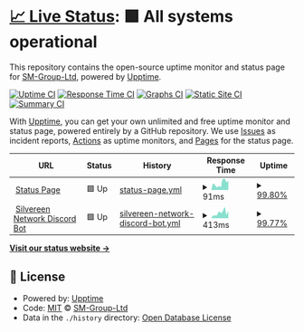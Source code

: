 # [📈 Live Status](https://SM-Group-Ltd.github.io/status): <!--live status--> **🟩 All systems operational**

This repository contains the open-source uptime monitor and status page for [SM-Group-Ltd](https://SM-Group-Ltd.github.io/status), powered by [Upptime](https://github.com/upptime/upptime).

[![Uptime CI](https://github.com/SM-Group-Ltd/status/workflows/Uptime%20CI/badge.svg)](https://github.com/SM-Group-Ltd/status/actions?query=workflow%3A%22Uptime+CI%22)
[![Response Time CI](https://github.com/SM-Group-Ltd/status/workflows/Response%20Time%20CI/badge.svg)](https://github.com/SM-Group-Ltd/status/actions?query=workflow%3A%22Response+Time+CI%22)
[![Graphs CI](https://github.com/SM-Group-Ltd/status/workflows/Graphs%20CI/badge.svg)](https://github.com/SM-Group-Ltd/status/actions?query=workflow%3A%22Graphs+CI%22)
[![Static Site CI](https://github.com/SM-Group-Ltd/status/workflows/Static%20Site%20CI/badge.svg)](https://github.com/SM-Group-Ltd/status/actions?query=workflow%3A%22Static+Site+CI%22)
[![Summary CI](https://github.com/SM-Group-Ltd/status/workflows/Summary%20CI/badge.svg)](https://github.com/SM-Group-Ltd/status/actions?query=workflow%3A%22Summary+CI%22)

With [Upptime](https://upptime.js.org), you can get your own unlimited and free uptime monitor and status page, powered entirely by a GitHub repository. We use [Issues](https://github.com/SM-Group-Ltd/status/issues) as incident reports, [Actions](https://github.com/SM-Group-Ltd/status/actions) as uptime monitors, and [Pages](https://SM-Group-Ltd.github.io/status) for the status page.

<!--start: status pages-->
<!-- This summary is generated by Upptime (https://github.com/upptime/upptime) -->
<!-- Do not edit this manually, your changes will be overwritten -->
<!-- prettier-ignore -->
| URL | Status | History | Response Time | Uptime |
| --- | ------ | ------- | ------------- | ------ |
| <img alt="" src="https://icons.duckduckgo.com/ip3/sm-group-ltd.github.io.ico" height="13"> [Status Page](https://sm-group-ltd.github.io/status/) | 🟩 Up | [status-page.yml](https://github.com/SM-Group-Ltd/status/commits/HEAD/history/status-page.yml) | <details><summary><img alt="Response time graph" src="./graphs/status-page/response-time-week.png" height="20"> 91ms</summary><br><a href="https://SM-Group-Ltd.github.io/status/history/status-page"><img alt="Response time 88" src="https://img.shields.io/endpoint?url=https%3A%2F%2Fraw.githubusercontent.com%2FSM-Group-Ltd%2Fstatus%2FHEAD%2Fapi%2Fstatus-page%2Fresponse-time.json"></a><br><a href="https://SM-Group-Ltd.github.io/status/history/status-page"><img alt="24-hour response time 93" src="https://img.shields.io/endpoint?url=https%3A%2F%2Fraw.githubusercontent.com%2FSM-Group-Ltd%2Fstatus%2FHEAD%2Fapi%2Fstatus-page%2Fresponse-time-day.json"></a><br><a href="https://SM-Group-Ltd.github.io/status/history/status-page"><img alt="7-day response time 91" src="https://img.shields.io/endpoint?url=https%3A%2F%2Fraw.githubusercontent.com%2FSM-Group-Ltd%2Fstatus%2FHEAD%2Fapi%2Fstatus-page%2Fresponse-time-week.json"></a><br><a href="https://SM-Group-Ltd.github.io/status/history/status-page"><img alt="30-day response time 76" src="https://img.shields.io/endpoint?url=https%3A%2F%2Fraw.githubusercontent.com%2FSM-Group-Ltd%2Fstatus%2FHEAD%2Fapi%2Fstatus-page%2Fresponse-time-month.json"></a><br><a href="https://SM-Group-Ltd.github.io/status/history/status-page"><img alt="1-year response time 88" src="https://img.shields.io/endpoint?url=https%3A%2F%2Fraw.githubusercontent.com%2FSM-Group-Ltd%2Fstatus%2FHEAD%2Fapi%2Fstatus-page%2Fresponse-time-year.json"></a></details> | <details><summary><a href="https://SM-Group-Ltd.github.io/status/history/status-page">99.80%</a></summary><a href="https://SM-Group-Ltd.github.io/status/history/status-page"><img alt="All-time uptime 100.00%" src="https://img.shields.io/endpoint?url=https%3A%2F%2Fraw.githubusercontent.com%2FSM-Group-Ltd%2Fstatus%2FHEAD%2Fapi%2Fstatus-page%2Fuptime.json"></a><br><a href="https://SM-Group-Ltd.github.io/status/history/status-page"><img alt="24-hour uptime 100.00%" src="https://img.shields.io/endpoint?url=https%3A%2F%2Fraw.githubusercontent.com%2FSM-Group-Ltd%2Fstatus%2FHEAD%2Fapi%2Fstatus-page%2Fuptime-day.json"></a><br><a href="https://SM-Group-Ltd.github.io/status/history/status-page"><img alt="7-day uptime 99.80%" src="https://img.shields.io/endpoint?url=https%3A%2F%2Fraw.githubusercontent.com%2FSM-Group-Ltd%2Fstatus%2FHEAD%2Fapi%2Fstatus-page%2Fuptime-week.json"></a><br><a href="https://SM-Group-Ltd.github.io/status/history/status-page"><img alt="30-day uptime 99.95%" src="https://img.shields.io/endpoint?url=https%3A%2F%2Fraw.githubusercontent.com%2FSM-Group-Ltd%2Fstatus%2FHEAD%2Fapi%2Fstatus-page%2Fuptime-month.json"></a><br><a href="https://SM-Group-Ltd.github.io/status/history/status-page"><img alt="1-year uptime 100.00%" src="https://img.shields.io/endpoint?url=https%3A%2F%2Fraw.githubusercontent.com%2FSM-Group-Ltd%2Fstatus%2FHEAD%2Fapi%2Fstatus-page%2Fuptime-year.json"></a></details>
| <img alt="" src="https://icons.duckduckgo.com/ip3/silvereen-network-bot.sm-group.repl.co.ico" height="13"> [Silvereen Network Discord Bot](https://Silvereen-Network-Bot.sm-group.repl.co) | 🟩 Up | [silvereen-network-discord-bot.yml](https://github.com/SM-Group-Ltd/status/commits/HEAD/history/silvereen-network-discord-bot.yml) | <details><summary><img alt="Response time graph" src="./graphs/silvereen-network-discord-bot/response-time-week.png" height="20"> 413ms</summary><br><a href="https://SM-Group-Ltd.github.io/status/history/silvereen-network-discord-bot"><img alt="Response time 2330" src="https://img.shields.io/endpoint?url=https%3A%2F%2Fraw.githubusercontent.com%2FSM-Group-Ltd%2Fstatus%2FHEAD%2Fapi%2Fsilvereen-network-discord-bot%2Fresponse-time.json"></a><br><a href="https://SM-Group-Ltd.github.io/status/history/silvereen-network-discord-bot"><img alt="24-hour response time 505" src="https://img.shields.io/endpoint?url=https%3A%2F%2Fraw.githubusercontent.com%2FSM-Group-Ltd%2Fstatus%2FHEAD%2Fapi%2Fsilvereen-network-discord-bot%2Fresponse-time-day.json"></a><br><a href="https://SM-Group-Ltd.github.io/status/history/silvereen-network-discord-bot"><img alt="7-day response time 413" src="https://img.shields.io/endpoint?url=https%3A%2F%2Fraw.githubusercontent.com%2FSM-Group-Ltd%2Fstatus%2FHEAD%2Fapi%2Fsilvereen-network-discord-bot%2Fresponse-time-week.json"></a><br><a href="https://SM-Group-Ltd.github.io/status/history/silvereen-network-discord-bot"><img alt="30-day response time 701" src="https://img.shields.io/endpoint?url=https%3A%2F%2Fraw.githubusercontent.com%2FSM-Group-Ltd%2Fstatus%2FHEAD%2Fapi%2Fsilvereen-network-discord-bot%2Fresponse-time-month.json"></a><br><a href="https://SM-Group-Ltd.github.io/status/history/silvereen-network-discord-bot"><img alt="1-year response time 2330" src="https://img.shields.io/endpoint?url=https%3A%2F%2Fraw.githubusercontent.com%2FSM-Group-Ltd%2Fstatus%2FHEAD%2Fapi%2Fsilvereen-network-discord-bot%2Fresponse-time-year.json"></a></details> | <details><summary><a href="https://SM-Group-Ltd.github.io/status/history/silvereen-network-discord-bot">99.77%</a></summary><a href="https://SM-Group-Ltd.github.io/status/history/silvereen-network-discord-bot"><img alt="All-time uptime 99.52%" src="https://img.shields.io/endpoint?url=https%3A%2F%2Fraw.githubusercontent.com%2FSM-Group-Ltd%2Fstatus%2FHEAD%2Fapi%2Fsilvereen-network-discord-bot%2Fuptime.json"></a><br><a href="https://SM-Group-Ltd.github.io/status/history/silvereen-network-discord-bot"><img alt="24-hour uptime 100.00%" src="https://img.shields.io/endpoint?url=https%3A%2F%2Fraw.githubusercontent.com%2FSM-Group-Ltd%2Fstatus%2FHEAD%2Fapi%2Fsilvereen-network-discord-bot%2Fuptime-day.json"></a><br><a href="https://SM-Group-Ltd.github.io/status/history/silvereen-network-discord-bot"><img alt="7-day uptime 99.77%" src="https://img.shields.io/endpoint?url=https%3A%2F%2Fraw.githubusercontent.com%2FSM-Group-Ltd%2Fstatus%2FHEAD%2Fapi%2Fsilvereen-network-discord-bot%2Fuptime-week.json"></a><br><a href="https://SM-Group-Ltd.github.io/status/history/silvereen-network-discord-bot"><img alt="30-day uptime 99.95%" src="https://img.shields.io/endpoint?url=https%3A%2F%2Fraw.githubusercontent.com%2FSM-Group-Ltd%2Fstatus%2FHEAD%2Fapi%2Fsilvereen-network-discord-bot%2Fuptime-month.json"></a><br><a href="https://SM-Group-Ltd.github.io/status/history/silvereen-network-discord-bot"><img alt="1-year uptime 99.52%" src="https://img.shields.io/endpoint?url=https%3A%2F%2Fraw.githubusercontent.com%2FSM-Group-Ltd%2Fstatus%2FHEAD%2Fapi%2Fsilvereen-network-discord-bot%2Fuptime-year.json"></a></details>

<!--end: status pages-->

[**Visit our status website →**](https://SM-Group-Ltd.github.io/status)

## 📄 License

- Powered by: [Upptime](https://github.com/upptime/upptime)
- Code: [MIT](./LICENSE) © [SM-Group-Ltd](https://SM-Group-Ltd.github.io/status)
- Data in the `./history` directory: [Open Database License](https://opendatacommons.org/licenses/odbl/1-0/)
